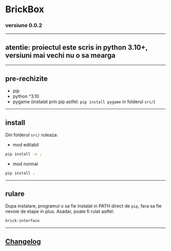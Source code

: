 # BrickBox
### versiune 0.0.2
----
## atentie: proiectul este scris in python 3.10+, versiuni mai vechi nu o sa mearga
----
## pre-rechizite
* pip
* python ^3.10
* pygame (instalat prin pip astfel: ```pip install pygame``` in folderul ```src/```)
----
## install
Din folderul ```src/``` ruleaza:
* mod editabil
```sh
pip install -e .
```
* mod normal
```sh
pip install .
```
----
## rulare
Dupa instalare, programul o sa fie instalat in PATH direct de ```pip```, fara sa fie nevoie de etape in plus.
Asadar, poate fi rulat astfel:
```sh
brick-interface
```
----
## [Changelog](./changelog.md)

